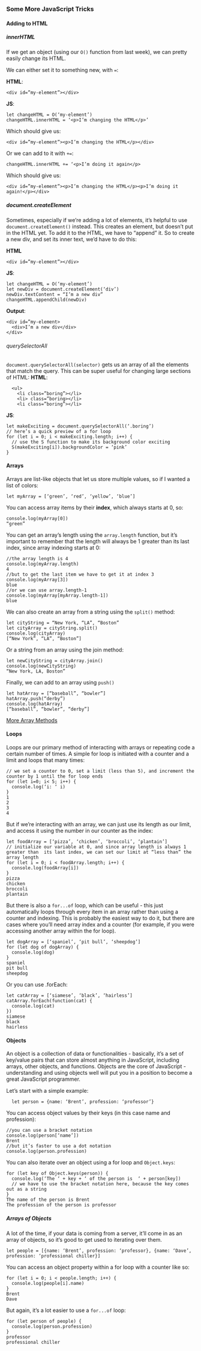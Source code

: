 ### Some More JavaScript Tricks

#### Adding to HTML


##### innerHTML

If we get an object (using our `O()` function from last week), we can pretty easily change its HTML.

We can either set it to something new, with `=`:

**HTML**:
```
<div id=”my-element”></div>
```
**JS**:
```
let changeHTML = O(‘my-element’)
changeHTML.innerHTML = ‘<p>I’m changing the HTML</p>’
```

Which should give us: 

`<div id=”my-element”><p>I’m changing the HTML</p></div>`

Or we can add to it with `+=`:
```
changeHTML.innerHTML += ‘<p>I’m doing it again</p>
```

Which should give us: 

`<div id=”my-element”><p>I’m changing the HTML</p><p>I’m doing it again!</p></div>`

##### document.createElement

Sometimes, especially if we’re adding a lot of elements, it’s helpful to use `document.createElement()` instead. This creates an element, but doesn’t put in the HTML yet. To add it to the HTML, we have to “append” it. So to create a new div, and set its inner text, we’d have to do this:

**HTML**
```
<div id=”my-element”></div>
```
**JS**:
```
let changeHTML = O(‘my-element’)
let newDiv = document.createElement(‘div’) 
newDiv.textContent = “I’m a new div”
changeHTML.appendChild(newDiv)
```
**Output**:
```
<div id=”my-element>
  <div>I’m a new div</div>
</div>
```
###### querySelectorAll

`document.querySelectorAll(selector)` gets us an array of all the elements that match the query. This can be super useful for changing large sections of HTML:
**HTML**:
```
  <ul>
    <li class=”boring”></li>
    <li> class=”boring></li>
    <li class=”boring”></li>
```
**JS**:
```
let makeExciting = document.querySelectorAll(‘.boring’)
// here’s a quick preview of a for loop
for (let i = 0; i < makeExciting.length; i++) {
  // use the S function to make its background color exciting
  S(makeExciting[i]).backgroundColor = ‘pink’
}
```


#### Arrays

Arrays are list-like objects that let us store multiple values, so if I wanted a list of colors:

`let myArray = [‘green’, ‘red’, ‘yellow’, ‘blue’]`

You can access array items by their **index**, which always starts at 0, so:

```
console.log(myArray[0])
“green”
```

You can get an array’s length using the `array.length` function, but it’s important to remember that the length will always be 1 greater than its last index, since array indexing starts at 0:

```
//the array length is 4
console.log(myArray.length)
4
//but to get the last item we have to get it at index 3
console.log(myArray[3])
blue
//or we can use array.length-1
console.log(myArray[myArray.length-1])
blue
```

We can also create an array from a string using the `split()` method:

```
let cityString = “New York, “LA”, “Boston”
let cityArray = cityString.split()
console.log(cityArray)
[“New York”, “LA”, “Boston”]
```

Or a string from an array using the join method:
```
let newCityString = cityArray.join()
console.log(newCityString)
“New York, LA, Boston”
```

Finally, we can add to an array using `push()`

```
let hatArray = [“baseball”, “bowler”]
hatArray.push(“derby”)
console.log(hatArray)
[“baseball”, “bowler”, “derby”]
```
[More Array Methods](https://developer.mozilla.org/en-US/docs/Learn/JavaScript/First_steps/Arrays)

#### Loops

Loops are our primary method of interacting with arrays or repeating code a certain number of times. A simple for loop is initiated with a counter and a limit and loops that many times:

```
// we set a counter to 0, set a limit (less than 5), and increment the counter by 1 until the for loop ends
for (let i=0; i< 5; i++) {
  console.log(‘i: ‘ i)
}
1
2
3
4
```

But if we’re interacting with an array, we can just use its length as our limit, and access it using the number in our counter as the index:

```
let foodArray = [‘pizza’, ‘chicken’, ‘broccoli’, ‘plantain’]
// initialize our variable at 0, and since array length is always 1 greater than  its last index, we can set our limit at “less than” the array length
for (let i = 0; i < foodArray.length; i++) {
  console.log(foodArray[i])
}
pizza
chicken
broccoli
plantain
```

But there is also a `for...of` loop, which can be useful - this just automatically loops through every item in an array rather than using a counter and indexing. This is probably the easiest way to do it, but there are cases where you’ll need array index and a counter (for example, if you were accessing another array within the for loop).

```
let dogArray = [‘spaniel’, ‘pit bull’, ‘sheepdog’]
for (let dog of dogArray) {
  console.log(dog)
}
spaniel
pit bull
sheepdog
```

Or you can use .forEach:

```
let catArray = [‘siamese’, ‘black’, ‘hairless’]
catArray.forEach(function(cat) {
  console.log(cat)
})
siamese
black
hairless
```


#### Objects

An object is a collection of data or functionalities - basically, it’s a set of key/value pairs that can store almost anything in JavaScript, including arrays, other objects, and functions. Objects are the core of JavaScript - understanding and using objects well will put you in a position to become a great JavaScript programmer.

Let’s start with a simple example:

```
  let person = {name: ‘Brent’, profession: ‘professor’}
```

You can access object values by their keys (in this case name and profession):

```
//you can use a bracket notation
console.log(person[‘name’])
Brent
//but it’s faster to use a dot notation
console.log(person.profession)
```

You can also iterate over an object using a for loop and `Object.keys`:

```
for (let key of Object.keys(person)) {
  console.log(‘The ‘ + key + ‘ of the person is  ‘ + person[key])
  // we have to use the bracket notation here, because the key comes out as a string
}
The name of the person is Brent
The profession of the person is professor
```

##### Arrays of Objects

A lot of the time, if your data is coming from a server, it’ll come in as an array of objects, so it’s good to get used to iterating over them.
```
let people = [{name: ‘Brent’, profession: ‘professor}, {name: ‘Dave’, profession: ‘professional chiller}]
```
You can access an object property within a for loop with a counter like so: 

```
for (let i = 0; i < people.length; i++) {
  console.log(people[i].name)
}
Brent
Dave
```

But again, it’s a lot easier to use a `for...of` loop:

```
for (let person of people) {
  console.log(person.profession)
}
professor
professional chiller
```

